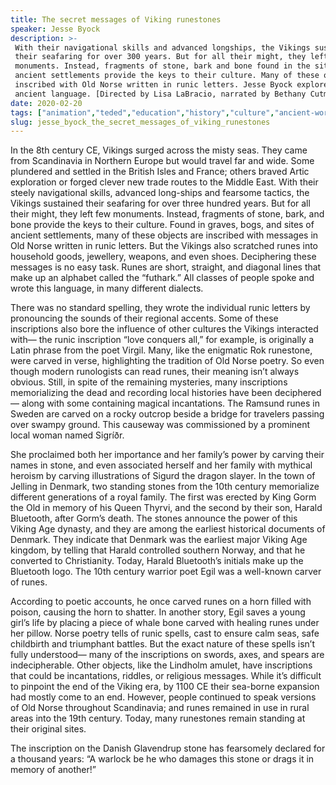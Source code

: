 ```yaml
---
title: The secret messages of Viking runestones
speaker: Jesse Byock
description: >-
 With their navigational skills and advanced longships, the Vikings sustained
 their seafaring for over 300 years. But for all their might, they left few
 monuments. Instead, fragments of stone, bark and bone found in the sites of
 ancient settlements provide the keys to their culture. Many of these objects are
 inscribed with Old Norse written in runic letters. Jesse Byock explores the
 ancient language. [Directed by Lisa LaBracio, narrated by Bethany Cutmore-Scott].
date: 2020-02-20
tags: ["animation","teded","education","history","culture","ancient-world","language","world-cultures"]
slug: jesse_byock_the_secret_messages_of_viking_runestones
---
```


In the 8th century CE, Vikings surged across the misty seas. They came from Scandinavia 
in Northern Europe but would travel far and wide. Some plundered and settled in the
British Isles and France; others braved Artic exploration or forged clever new trade
routes to the Middle East. With their steely navigational skills, advanced long-ships and
fearsome tactics, the Vikings sustained their seafaring for over three hundred years. But
for all their might, they left few monuments. Instead, fragments of stone, bark, and
bone provide the keys to their culture. Found in graves, bogs, and sites of ancient
settlements, many of these objects are inscribed with messages in Old Norse written in
runic letters. But the Vikings also scratched runes into household goods, jewellery,
weapons, and even shoes. Deciphering these messages is no easy task. Runes are short,
straight, and diagonal lines that make up an alphabet called the “futhark.” All classes
of people spoke and wrote this language, in many different dialects.

There was no standard spelling, they wrote the individual runic letters by pronouncing
the sounds of their regional accents. Some of these inscriptions also bore the influence
of other cultures the Vikings interacted with— the runic inscription “love conquers all,”
for example, is originally a Latin phrase from the poet Virgil. Many, like the enigmatic
Rok runestone, were carved in verse, highlighting the tradition of Old Norse poetry. So
even though modern runologists can read runes, their meaning isn’t always obvious. Still,
in spite of the remaining mysteries, many inscriptions memorializing the dead and
recording local histories have been deciphered— along with some containing magical
incantations. The Ramsund runes in Sweden are carved on a rocky outcrop beside a bridge
for travelers passing over swampy ground. This causeway was commissioned by a prominent
local woman named Sigríðr.

She proclaimed both her importance and her family’s power by carving their names in
stone, and even associated herself and her family with mythical heroism by carving
illustrations of Sigurd the dragon slayer. In the town of Jelling in Denmark, two standing
stones from the 10th century memorialize different generations of a royal family. The
first was erected by King Gorm the Old in memory of his Queen Thyrvi, and the second by
their son, Harald Bluetooth, after Gorm’s death. The stones announce the power of this
Viking Age dynasty, and they are among the earliest historical documents of Denmark. They
indicate that Denmark was the earliest major Viking Age kingdom, by telling that Harald
controlled southern Norway, and that he converted to Christianity. Today, Harald
Bluetooth’s initials make up the Bluetooth logo. The 10th century warrior poet Egil was a
well-known carver of runes.

According to poetic accounts, he once carved runes on a horn filled with poison, causing
the horn to shatter. In another story, Egil saves a young girl’s life by placing a piece
of whale bone carved with healing runes under her pillow. Norse poetry tells of runic
spells, cast to ensure calm seas, safe childbirth and triumphant battles. But the exact
nature of these spells isn’t fully understood— many of the inscriptions on swords, axes,
and spears are indecipherable. Other objects, like the Lindholm amulet, have inscriptions
that could be incantations, riddles, or religious messages. While it’s difficult to
pinpoint the end of the Viking era, by 1100 CE their sea-borne expansion had mostly come
to an end. However, people continued to speak versions of Old Norse throughout
Scandinavia; and runes remained in use in rural areas into the 19th century. Today, many
runestones remain standing at their original sites.

The inscription on the Danish Glavendrup stone has fearsomely declared for a thousand
years: “A warlock be he who damages this stone or drags it in memory of
another!”

<!--
ad_duration=0
event="TED-Ed"
external_start_time=0
intro_duration=0
is_subtitle_required="False"
is_talk_featured="False"
language="en"
language_swap="False"
native_language="en"
number_of_related_talks=6
number_of_speakers=1
number_of_subtitled_videos=0
number_of_tags=8
number_of_talk_download_languages=19
number_of_talk_more_resources=0
number_of_talk_recommendations=0
number_of_talks_take_actions=0
post_ad_duration=0
published_timestamp="2020-02-20 16:03:58"
recording_date="2020-02-20"
speaker_is_published=0
speaker_name="Jesse Byock"
talk_name="The secret messages of Viking runestones"
talks_tags=["animation","teded","education","history","culture","ancient-world","language","world-cultures"]
url_photo_talk="https://s3.amazonaws.com/talkstar-photos/uploads/2fc7837c-0831-4b12-aec1-10e2778885f0/runes_textless2.jpg"
url_webpage="https://www.ted.com/talks/jesse_byock_the_secret_messages_of_viking_runestones"
video_type_name="TED-Ed Original"
-->